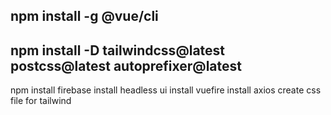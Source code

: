 ## npm install -g @vue/cli
## npm install -D tailwindcss@latest postcss@latest autoprefixer@latest
npm install firebase
install headless ui
install vuefire
install axios
create css file for tailwind





